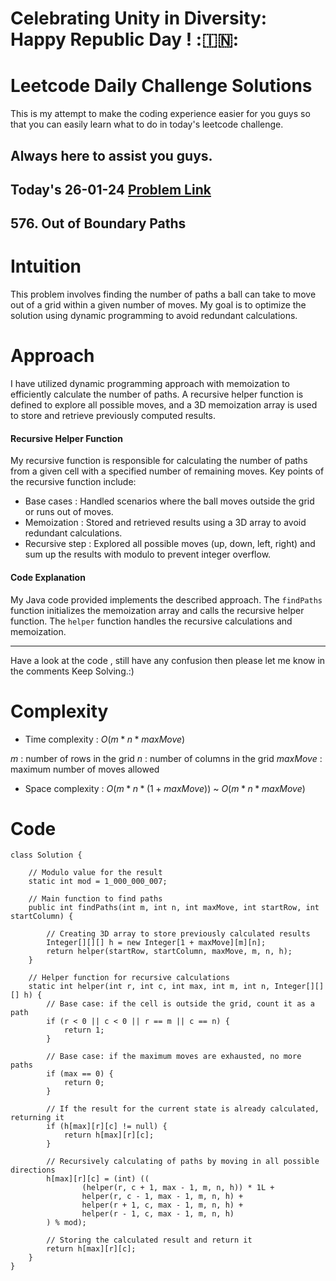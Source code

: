 # Celebrating Unity in Diversity: Happy Republic Day ! :🇮🇳: 


# Leetcode Daily Challenge Solutions

This is my attempt to make the coding experience easier for you guys so that you can easily learn what to do in today's leetcode challenge.


## Always here to assist you guys.

## Today's 26-01-24 [Problem Link](https://leetcode.com/problems/out-of-boundary-paths/description/?envType=daily-question&envId=2024-01-26)
## 576. Out of Boundary Paths


# Intuition
<!-- Describe your first thoughts on how to solve this problem. -->
This problem involves finding the number of paths a ball can take to move out of a grid within a given number of moves. My goal is to optimize the solution using dynamic programming to avoid redundant calculations.

# Approach
<!-- Describe your approach to solving the problem. -->
I have utilized dynamic programming approach with memoization to efficiently calculate the number of paths. A recursive helper function is defined to explore all possible moves, and a 3D memoization array is used to store and retrieve previously computed results.

#### Recursive Helper Function

My recursive function is responsible for calculating the number of paths from a given cell with a specified number of remaining moves. Key points of the recursive function include:
- Base cases : Handled scenarios where the ball moves outside the grid or runs out of moves.
- Memoization : Stored and retrieved results using a 3D array to avoid redundant calculations.
- Recursive step : Explored all possible moves (up, down, left, right) and sum up the results with modulo to prevent integer overflow.

#### Code Explanation
My Java code provided implements the described approach. The `findPaths` function initializes the memoization array and calls the recursive helper function. The `helper` function handles the recursive calculations and memoization.

---
Have a look at the code , still have any confusion then please let me know in the comments
Keep Solving.:)

# Complexity
- Time complexity : $O(m * n * maxMove)$
<!-- Add your time complexity here, e.g. $$O(n)$$ -->
$m$ :  number of rows in the grid
$n$ :  number of columns in the grid
$maxMove$ :  maximum number of moves allowed
- Space complexity :  $O(m * n * (1+maxMove))$ ~  $O(m * n * maxMove)$
<!-- Add your space complexity here, e.g. $$O(n)$$ -->

# Code
```
class Solution {

    // Modulo value for the result
    static int mod = 1_000_000_007;

    // Main function to find paths
    public int findPaths(int m, int n, int maxMove, int startRow, int startColumn) {
        
        // Creating 3D array to store previously calculated results
        Integer[][][] h = new Integer[1 + maxMove][m][n];
        return helper(startRow, startColumn, maxMove, m, n, h);
    }

    // Helper function for recursive calculations
    static int helper(int r, int c, int max, int m, int n, Integer[][][] h) {
        // Base case: if the cell is outside the grid, count it as a path
        if (r < 0 || c < 0 || r == m || c == n) {
            return 1;
        }
        
        // Base case: if the maximum moves are exhausted, no more paths
        if (max == 0) {
            return 0;
        }

        // If the result for the current state is already calculated, returning it
        if (h[max][r][c] != null) {
            return h[max][r][c];
        }

        // Recursively calculating of paths by moving in all possible directions
        h[max][r][c] = (int) ((
                (helper(r, c + 1, max - 1, m, n, h)) * 1L +
                helper(r, c - 1, max - 1, m, n, h) +
                helper(r + 1, c, max - 1, m, n, h) +
                helper(r - 1, c, max - 1, m, n, h)
        ) % mod);

        // Storing the calculated result and return it
        return h[max][r][c];
    }
}

```
